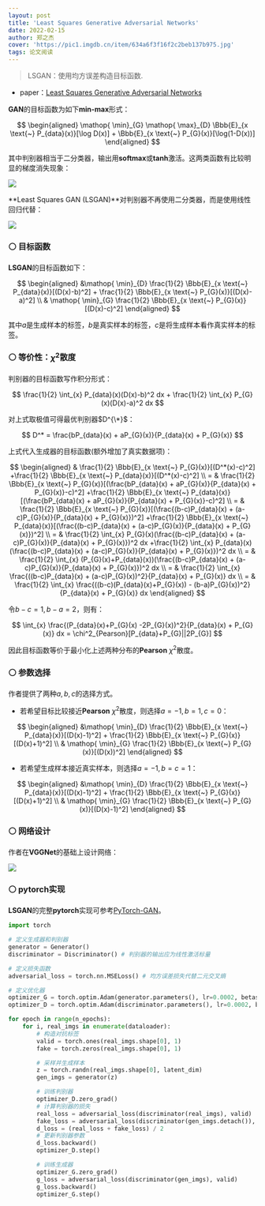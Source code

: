 ```yaml
---
layout: post
title: 'Least Squares Generative Adversarial Networks'
date: 2022-02-15
author: 郑之杰
cover: 'https://pic1.imgdb.cn/item/634a6f3f16f2c2beb137b975.jpg'
tags: 论文阅读
---
```


> LSGAN：使用均方误差构造目标函数.

- paper：[Least Squares Generative Adversarial Networks](https://arxiv.org/abs/1611.04076)

**GAN**的目标函数为如下**min-max**形式：

$$ \begin{aligned}   \mathop{ \min}_{G} \mathop{ \max}_{D} \Bbb{E}_{x \text{~} P_{data}(x)}[\log D(x)] + \Bbb{E}_{x \text{~} P_{G}(x)}[\log(1-D(x))]  \end{aligned} $$

其中判别器相当于二分类器，输出用**softmax**或**tanh**激活。这两类函数有比较明显的梯度消失现象：

![](https://pic1.imgdb.cn/item/634a712816f2c2beb13b1462.jpg)

**Least Squares GAN (LSGAN)**对判别器不再使用二分类器，而是使用线性回归代替：

![](https://pic.downk.cc/item/5ebe8e6cc2a9a83be5d133ab.jpg)

### ⚪ 目标函数

**LSGAN**的目标函数如下：

$$ \begin{aligned}  &\mathop{ \min}_{D} \frac{1}{2} \Bbb{E}_{x \text{~} P_{data}(x)}[(D(x)-b)^2] + \frac{1}{2} \Bbb{E}_{x \text{~} P_{G}(x)}[(D(x)-a)^2] \\ & \mathop{ \min}_{G}  \frac{1}{2} \Bbb{E}_{x \text{~} P_{G}(x)}[(D(x)-c)^2]  \end{aligned} $$

其中$a$是生成样本的标签，$b$是真实样本的标签，$c$是将生成样本看作真实样本的标签。

### ⚪ 等价性：$\chi^2$散度

判别器的目标函数写作积分形式：

$$ \frac{1}{2} \int_{x} P_{data}(x)(D(x)-b)^2 dx + \frac{1}{2} \int_{x} P_{G}(x)(D(x)-a)^2 dx $$

对上式取极值可得最优判别器$D^{\*}$：

$$ D^* = \frac{bP_{data}(x) + aP_{G}(x)}{P_{data}(x) + P_{G}(x)} $$

上式代入生成器的目标函数(额外增加了真实数据项)：

$$ \begin{aligned}  &  \frac{1}{2} \Bbb{E}_{x \text{~} P_{G}(x)}[(D^*(x)-c)^2] +\frac{1}{2} \Bbb{E}_{x \text{~} P_{data}(x)}[(D^*(x)-c)^2] \\ = & \frac{1}{2} \Bbb{E}_{x \text{~} P_{G}(x)}[(\frac{bP_{data}(x) + aP_{G}(x)}{P_{data}(x) + P_{G}(x)}-c)^2] +\frac{1}{2} \Bbb{E}_{x \text{~} P_{data}(x)}[(\frac{bP_{data}(x) + aP_{G}(x)}{P_{data}(x) + P_{G}(x)}-c)^2] \\ = & \frac{1}{2} \Bbb{E}_{x \text{~} P_{G}(x)}[(\frac{(b-c)P_{data}(x) + (a-c)P_{G}(x)}{P_{data}(x) + P_{G}(x)})^2] +\frac{1}{2} \Bbb{E}_{x \text{~} P_{data}(x)}[(\frac{(b-c)P_{data}(x) + (a-c)P_{G}(x)}{P_{data}(x) + P_{G}(x)})^2]  \\ = & \frac{1}{2} \int_{x} P_{G}(x)(\frac{(b-c)P_{data}(x) + (a-c)P_{G}(x)}{P_{data}(x) + P_{G}(x)})^2 dx +\frac{1}{2} \int_{x} P_{data}(x)(\frac{(b-c)P_{data}(x) + (a-c)P_{G}(x)}{P_{data}(x) + P_{G}(x)})^2 dx \\ = & \frac{1}{2} \int_{x} (P_{G}(x)+P_{data}(x))(\frac{(b-c)P_{data}(x) + (a-c)P_{G}(x)}{P_{data}(x) + P_{G}(x)})^2  dx \\ = & \frac{1}{2} \int_{x} \frac{((b-c)P_{data}(x) + (a-c)P_{G}(x))^2}{P_{data}(x) + P_{G}(x)}  dx \\ = & \frac{1}{2} \int_{x} \frac{((b-c)(P_{data}(x)+P_{G}(x)) - (b-a)P_{G}(x))^2}{P_{data}(x) + P_{G}(x)}  dx \end{aligned} $$

令$b-c = 1, b-a =2$，则有：

$$ \int_{x} \frac{(P_{data}(x)+P_{G}(x) -2P_{G}(x))^2}{P_{data}(x) + P_{G}(x)}  dx  = \chi^2_{Pearson}[P_{data}+P_{G}||2P_{G}] $$

因此目标函数等价于最小化上述两种分布的**Pearson** $\chi^2$散度。

### ⚪ 参数选择

作者提供了两种$a,b,c$的选择方式。

- 若希望目标比较接近**Pearson** $\chi^2$散度，则选择$a=-1,b=1,c=0$：

$$ \begin{aligned}  &\mathop{ \min}_{D} \frac{1}{2} \Bbb{E}_{x \text{~} P_{data}(x)}[(D(x)-1)^2] + \frac{1}{2} \Bbb{E}_{x \text{~} P_{G}(x)}[(D(x)+1)^2] \\ & \mathop{ \min}_{G}  \frac{1}{2} \Bbb{E}_{x \text{~} P_{G}(x)}[(D(x))^2]  \end{aligned} $$

- 若希望生成样本接近真实样本，则选择$a=-1,b=c=1$：

$$ \begin{aligned}  &\mathop{ \min}_{D} \frac{1}{2} \Bbb{E}_{x \text{~} P_{data}(x)}[(D(x)-1)^2] + \frac{1}{2} \Bbb{E}_{x \text{~} P_{G}(x)}[(D(x)+1)^2] \\ & \mathop{ \min}_{G}  \frac{1}{2} \Bbb{E}_{x \text{~} P_{G}(x)}[(D(x)-1)^2]  \end{aligned} $$

### ⚪ 网络设计

作者在**VGGNet**的基础上设计网络：

![](https://pic1.imgdb.cn/item/634a779616f2c2beb146272f.jpg)

### ⚪ pytorch实现

**LSGAN**的完整**pytorch**实现可参考[PyTorch-GAN](https://github.com/eriklindernoren/PyTorch-GAN/tree/master/implementations/lsgan)。

```python
import torch

# 定义生成器和判别器
generator = Generator()
discriminator = Discriminator() # 判别器的输出应为线性激活标量

# 定义损失函数
adversarial_loss = torch.nn.MSELoss() # 均方误差损失代替二元交叉熵

# 定义优化器
optimizer_G = torch.optim.Adam(generator.parameters(), lr=0.0002, betas=(0.5, 0.999))
optimizer_D = torch.optim.Adam(discriminator.parameters(), lr=0.0002, betas=(0.5, 0.999))

for epoch in range(n_epochs):
    for i, real_imgs in enumerate(dataloader):
        # 构造对抗标签
        valid = torch.ones(real_imgs.shape[0], 1)
        fake = torch.zeros(real_imgs.shape[0], 1)

        # 采样并生成样本
        z = torch.randn(real_imgs.shape[0], latent_dim)
        gen_imgs = generator(z)

        # 训练判别器
        optimizer_D.zero_grad()
        # 计算判别器的损失
        real_loss = adversarial_loss(discriminator(real_imgs), valid)
        fake_loss = adversarial_loss(discriminator(gen_imgs.detach()), fake) # 此处不计算生成器的梯度
        d_loss = (real_loss + fake_loss) / 2
        # 更新判别器参数
        d_loss.backward()
        optimizer_D.step()

        # 训练生成器
        optimizer_G.zero_grad()
        g_loss = adversarial_loss(discriminator(gen_imgs), valid)
        g_loss.backward()
        optimizer_G.step()
```